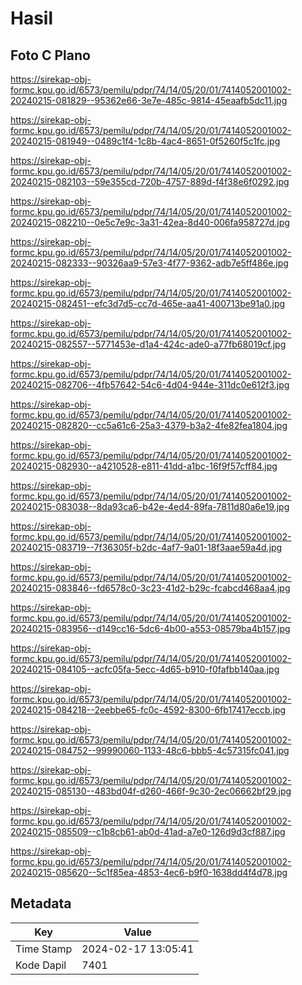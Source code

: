# Hasil

## Foto C Plano

https://sirekap-obj-formc.kpu.go.id/6573/pemilu/pdpr/74/14/05/20/01/7414052001002-20240215-081829--95362e66-3e7e-485c-9814-45eaafb5dc11.jpg

https://sirekap-obj-formc.kpu.go.id/6573/pemilu/pdpr/74/14/05/20/01/7414052001002-20240215-081949--0489c1f4-1c8b-4ac4-8651-0f5260f5c1fc.jpg

https://sirekap-obj-formc.kpu.go.id/6573/pemilu/pdpr/74/14/05/20/01/7414052001002-20240215-082103--59e355cd-720b-4757-889d-f4f38e6f0292.jpg

https://sirekap-obj-formc.kpu.go.id/6573/pemilu/pdpr/74/14/05/20/01/7414052001002-20240215-082210--0e5c7e9c-3a31-42ea-8d40-006fa958727d.jpg

https://sirekap-obj-formc.kpu.go.id/6573/pemilu/pdpr/74/14/05/20/01/7414052001002-20240215-082333--90326aa9-57e3-4f77-9362-adb7e5ff486e.jpg

https://sirekap-obj-formc.kpu.go.id/6573/pemilu/pdpr/74/14/05/20/01/7414052001002-20240215-082451--efc3d7d5-cc7d-465e-aa41-400713be91a0.jpg

https://sirekap-obj-formc.kpu.go.id/6573/pemilu/pdpr/74/14/05/20/01/7414052001002-20240215-082557--5771453e-d1a4-424c-ade0-a77fb68019cf.jpg

https://sirekap-obj-formc.kpu.go.id/6573/pemilu/pdpr/74/14/05/20/01/7414052001002-20240215-082706--4fb57642-54c6-4d04-944e-311dc0e612f3.jpg

https://sirekap-obj-formc.kpu.go.id/6573/pemilu/pdpr/74/14/05/20/01/7414052001002-20240215-082820--cc5a61c6-25a3-4379-b3a2-4fe82fea1804.jpg

https://sirekap-obj-formc.kpu.go.id/6573/pemilu/pdpr/74/14/05/20/01/7414052001002-20240215-082930--a4210528-e811-41dd-a1bc-16f9f57cff84.jpg

https://sirekap-obj-formc.kpu.go.id/6573/pemilu/pdpr/74/14/05/20/01/7414052001002-20240215-083038--8da93ca6-b42e-4ed4-89fa-7811d80a6e19.jpg

https://sirekap-obj-formc.kpu.go.id/6573/pemilu/pdpr/74/14/05/20/01/7414052001002-20240215-083719--7f36305f-b2dc-4af7-9a01-18f3aae59a4d.jpg

https://sirekap-obj-formc.kpu.go.id/6573/pemilu/pdpr/74/14/05/20/01/7414052001002-20240215-083846--fd6578c0-3c23-41d2-b29c-fcabcd468aa4.jpg

https://sirekap-obj-formc.kpu.go.id/6573/pemilu/pdpr/74/14/05/20/01/7414052001002-20240215-083956--d149cc16-5dc6-4b00-a553-08579ba4b157.jpg

https://sirekap-obj-formc.kpu.go.id/6573/pemilu/pdpr/74/14/05/20/01/7414052001002-20240215-084105--acfc05fa-5ecc-4d65-b910-f0fafbb140aa.jpg

https://sirekap-obj-formc.kpu.go.id/6573/pemilu/pdpr/74/14/05/20/01/7414052001002-20240215-084218--2eebbe65-fc0c-4592-8300-6fb17417eccb.jpg

https://sirekap-obj-formc.kpu.go.id/6573/pemilu/pdpr/74/14/05/20/01/7414052001002-20240215-084752--99990060-1133-48c6-bbb5-4c57315fc041.jpg

https://sirekap-obj-formc.kpu.go.id/6573/pemilu/pdpr/74/14/05/20/01/7414052001002-20240215-085130--483bd04f-d260-466f-9c30-2ec06662bf29.jpg

https://sirekap-obj-formc.kpu.go.id/6573/pemilu/pdpr/74/14/05/20/01/7414052001002-20240215-085509--c1b8cb61-ab0d-41ad-a7e0-126d9d3cf887.jpg

https://sirekap-obj-formc.kpu.go.id/6573/pemilu/pdpr/74/14/05/20/01/7414052001002-20240215-085620--5c1f85ea-4853-4ec6-b9f0-1638dd4f4d78.jpg


## Metadata

| Key        | Value               |
| ---------- | ------------------- |
| Time Stamp | 2024-02-17 13:05:41 |
| Kode Dapil | 7401                |



